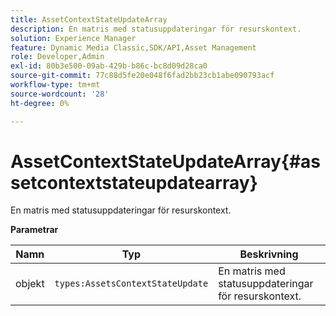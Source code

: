```yaml
---
title: AssetContextStateUpdateArray
description: En matris med statusuppdateringar för resurskontext.
solution: Experience Manager
feature: Dynamic Media Classic,SDK/API,Asset Management
role: Developer,Admin
exl-id: 80b3e500-09ab-429b-b86c-bc8d09d28ca0
source-git-commit: 77c88d5fe20e048f6fad2bb23cb1abe090793acf
workflow-type: tm+mt
source-wordcount: '28'
ht-degree: 0%

---
```


# AssetContextStateUpdateArray{#assetcontextstateupdatearray}

En matris med statusuppdateringar för resurskontext.

**Parametrar**

| Namn | Typ | Beskrivning |
|---|---|---|
| objekt | `types:AssetsContextStateUpdate` | En matris med statusuppdateringar för resurskontext. |
